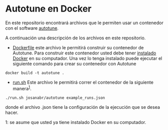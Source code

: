 # Autotune en Docker

En este repositorio encontrará archivos que le permiten usar un contenedor con el software [autotune](https://github.com/adamcw/autotune). 

A continuación una descripción de los archivos en este repositorio.

* [Dockerfile](Dockerfile) este archivo le permitirá construir su contenedor de Autotune. Para construir este contenedor usted debe tener [instalado Docker](https://docs.docker.com/engine/installation/) en su computador. 
Una vez lo tenga instalado puede ejecutar el siguiente comando para crear su contenedor con Autotune 

```
docker build -t autotune .
```

* [run.sh](run.sh) Este archivo le permitirá correr el contenedor de la siguiente manera<sup>[1](#dockerinstalado)</sup>.

```
./run.sh josanabr/autotune example_runs.json 
```

donde el archivo .json tiene la configuración de la ejecución que se desea hacer.

<a name="dockerinstalado">1</a>: se asume que usted ya tiene instalado Docker en su computador.
